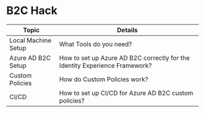# B2C Hack

| Topic | Details |
| -------------- | --------- |
| Local Machine Setup | What Tools do you need? |
| Azure AD B2C Setup | How to set up Azure AD B2C correctly for the Identity Experience Framework? |
| Custom Policies | How do Custom Policies work? |
| CI/CD | How to set up CI/CD for Azure AD B2C custom policies? |